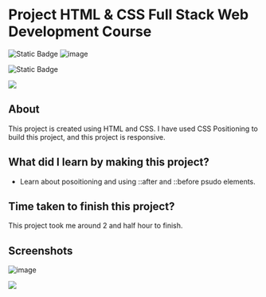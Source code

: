 # Project HTML & CSS Full Stack Web Development Course

![Static Badge](https://img.shields.io/badge/imarticus-Full--Stack%20Web%20Development%20Course-blue?style=flat&labelColor=gray)
![image](https://img.shields.io/badge/HTML-CSS-orange)


![Static Badge](https://img.shields.io/badge/Amit-Kumar-blue?style=flat&labelColor=gray)


[<img src= "https://img.shields.io/badge/projcet live link-10b?style=for-the-badge&logo=&logoColor=white" />](https://ineuron-html-css-10.netlify.app/)

## About

This project is created using HTML and CSS. I have used CSS Positioning to build this project, and this project is responsive.

## What did I learn by making this project?

-   Learn about posoitioning and using ::after and ::before psudo elements.

## Time taken to finish this project?

This project took me around 2 and half hour to finish.

## Screenshots

![image](./Screenshot.png)

[<img src= "https://img.shields.io/badge/PROJCET LINK-20b?style=for-the-badge&logo=&logoColor=white" />](https://ineuron-html-css-10.netlify.app/)
